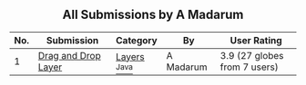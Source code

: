 ﻿<div align="center">

## All Submissions by A Madarum

</div>

No.  | Submission | Category | By   | User Rating
---- | ---------- | -------- | ---- | -----------
1 | [Drag and Drop Layer<br />](https://github.com/Planet-Source-Code/a-madarum-drag-and-drop-layer__2-2793) | [Layers<br /><sup>Java</sup>](../ByCategory/layers__2-78.md) | A Madarum | 3.9 (27 globes from 7 users)
